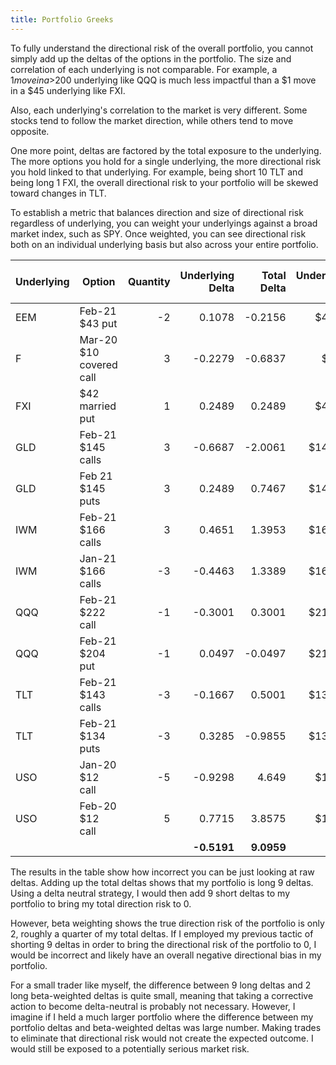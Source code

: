 ```yaml
---
title: Portfolio Greeks
---
```

To fully understand the directional risk of the overall portfolio, you cannot simply add up the deltas of the options in the portfolio. The size and correlation of each underlying is not comparable. For example, a $1 move in a >$200 underlying like QQQ is much less impactful than a $1 move in a $45 underlying like FXI.

Also, each underlying's correlation to the market is very different. Some stocks tend to follow the market direction, while others tend to move opposite.

One more point, deltas are factored by the total exposure to the underlying. The more options you hold for a single underlying, the more directional risk you hold linked to that underlying. For example, being short 10 TLT and being long 1 FXI, the overall directional risk to your portfolio will be skewed toward changes in TLT.

To establish a metric that balances direction and size of directional risk regardless of underlying, you can weight your underlyings against a broad market index, such as SPY. Once weighted, you can see directional risk both on an individual underlying basis but also across your entire portfolio.

| Underlying | Option                  | Quantity | Underlying Delta | Total Delta | Underlying Price | Underlying Beta* | Beta-weighted Delta |
| ---------- | ----------------------- | --------: | ----------------: | -----------: | ----------------: | ----------------: | -------------------: |
| EEM        | Feb-21 $43 put          | -2       | 0.1078           | -0.2156     | $45.50           | 0.9200           | -0.0277             |  
| F          | Mar-20 $10 covered call | 3        | -0.2279          | -0.6837     | $9.25            | 1.0000           | -0.0194             |
| FXI        | $42 married put         | 1        | 0.2489           | 0.2489      | $44.37           | 1.1700           | 0.0396              |     
| GLD        | Feb-21 $145 calls       | 3        | -0.6687          | -2.0061     | $145.74          | -0.2000          | 0.1793              |     
| GLD        | Feb 21 $145 puts        | 3        | 0.2489           | 0.7467      | $145.74          | -0.2000          | -0.0668             |     
| IWM        | Feb-21 $166 calls       | 3        | 0.4651           | 1.3953      | $166.02          | 1.1600           | 0.8241              |     
| IWM        | Jan-21 $166 calls       | -3       | -0.4463          | 1.3389      | $166.02          | 1.1600           | 0.7908              |     
| QQQ        | Feb-21 $222 call        | -1       | -0.3001          | 0.3001      | $218.40          | 1.1600           | 0.2332              |     
| QQQ        | Feb-21 $204 put         | -1       | 0.0497           | -0.0497     | $218.40          | 1.1600           | -0.0386             |     
| TLT        | Feb-21 $143 calls       | -3       | -0.1667          | 0.5001      | $136.40          | -0.3200          | -0.0669             |     
| TLT        | Feb-21 $134 puts        | -3       | 0.3285           | -0.9855     | $136.40          | -0.3200          | 0.1319              |    
| USO        | Jan-20 $12 call         | -5       | -0.9298          | 4.649       | $12.51           | 1.1600           | 0.2069              |    
| USO        | Feb-20 $12 call         | 5        | 0.7715           | 3.8575      | $12.51           | 1.1600           | 0.1717              |    
|            |                         |          | **-0.5191**          | **9.0959**      |           |                  | **2.3583**              |  

The results in the table show how incorrect you can be just looking at raw deltas. Adding up the total deltas shows that my portfolio is long 9 deltas. Using a delta neutral strategy, I would then add 9 short deltas to my portfolio to bring my total direction risk to 0.

However, beta weighting shows the true direction risk of the portfolio is only 2, roughly a quarter of my total deltas. If I employed my previous tactic of shorting 9 deltas in order to bring the directional risk of the portfolio to 0, I would be incorrect and likely have an overall negative directional bias in my portfolio.

For a small trader like myself, the difference between 9 long deltas and 2 long beta-weighted deltas is quite small, meaning that taking a corrective action to become delta-neutral is probably not necessary. However, I imagine if I held a much larger portfolio where the difference between my portfolio deltas and beta-weighted deltas was large number. Making trades to eliminate that directional risk would not create the expected outcome. I would still be exposed to a potentially serious market risk.
